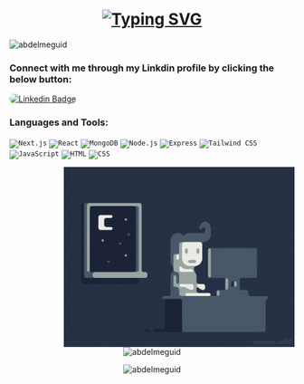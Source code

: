 <!--<img align="right" src="https://visitor-badge.laobi.icu/badge?page_id=salesp07.salesp07" /> -->

<h1 align="center">
<a href="https://git.io/typing-svg"><img src="https://readme-typing-svg.herokuapp.com?font=Roboto&weight=900&size=40&duration=2500&pause=400&color=36BCF7F8&width=449&height=70&lines=Hi+There+%F0%9F%91%8B;I+'m+Ahmed+Abdelmeguid;MERN+Web+Devloper" alt="Typing SVG" /></a>
</h1>

<p align="left"> <img src="https://komarev.com/ghpvc/?username=abdelmeguid&label=Profile%20views&color=0e75b6&style=flat" alt="abdelmeguid" /> </p>

<h3 align="left">Connect with me through my Linkdin profile by clicking the below button:</h3>
<a href="https://www.linkedin.com/in/ahmed-abdelmegid-b688a91b3/" target="_blank">
  <img src="https://img.shields.io/badge/-LinkedIn-0e76a8?style=flat-square&logo=Linkedin&logoColor=white" alt="Linkedin Badge" 
       style="border-radius: 40px; width: 110px; height: 30px;">
</a>


<h3 align="left">Languages and Tools:</h3>

<div align="left">
    <code><img width="50" src="https://github.com/marwin1991/profile-technology-icons/assets/136815194/5f8c622c-c217-4649-b0a9-7e0ee24bd704" alt="Next.js" title="Next.js" /></code>
    <code><img width="50" src="https://user-images.githubusercontent.com/25181517/183897015-94a058a6-b86e-4e42-a37f-bf92061753e5.png" alt="React" title="React" /></code>
    <code><img width="50" src="https://user-images.githubusercontent.com/25181517/182884177-d48a8579-2cd0-447a-b9a6-ffc7cb02560e.png" alt="MongoDB" title="MongoDB" /></code>
    <code><img width="50" src="https://user-images.githubusercontent.com/25181517/183568594-85e280a7-0d7e-4d1a-9028-c8c2209e073c.png" alt="Node.js" title="Node.js" /></code>
    <code><img width="50" src="https://user-images.githubusercontent.com/25181517/183859966-a3462d8d-1bc7-4880-b353-e2cbed900ed6.png" alt="Express" title="Express" /></code>
    <code><img width="50" src="https://user-images.githubusercontent.com/25181517/202896760-337261ed-ee92-4979-84c4-d4b829c7355d.png" alt="Tailwind CSS" title="Tailwind CSS" /></code>
    <code><img width="50" src="https://user-images.githubusercontent.com/25181517/117447155-6a868a00-af3d-11eb-9cfe-245df15c9f3f.png" alt="JavaScript" title="JavaScript" /></code>
    <code><img width="50" src="https://user-images.githubusercontent.com/25181517/192158954-f88b5814-d510-4564-b285-dff7d6400dad.png" alt="HTML" title="HTML" /></code>
    <code><img width="50" src="https://user-images.githubusercontent.com/25181517/183898674-75a4a1b1-f960-4ea9-abcb-637170a00a75.png" alt="CSS" title="CSS" /></code>
</div>
<p>
</p>
<p>
    <img align="right" alt="GIF" src="https://github.com/mendsalbert/mendsalbert/blob/main/coding.gif?raw=true" width="408" height="318" />
</p>

<!-- GitHub Stats -->
<div align="center">
    <img src="https://github-readme-stats.vercel.app/api/top-langs?username=abdelmeguid&show_icons=true&locale=en&layout=compact" alt="abdelmeguid" />
</div>

<p>
</p>

<div align="center">
    <img src="https://github-readme-streak-stats.herokuapp.com/?user=abdelmeguid" alt="abdelmeguid" />
</div>
